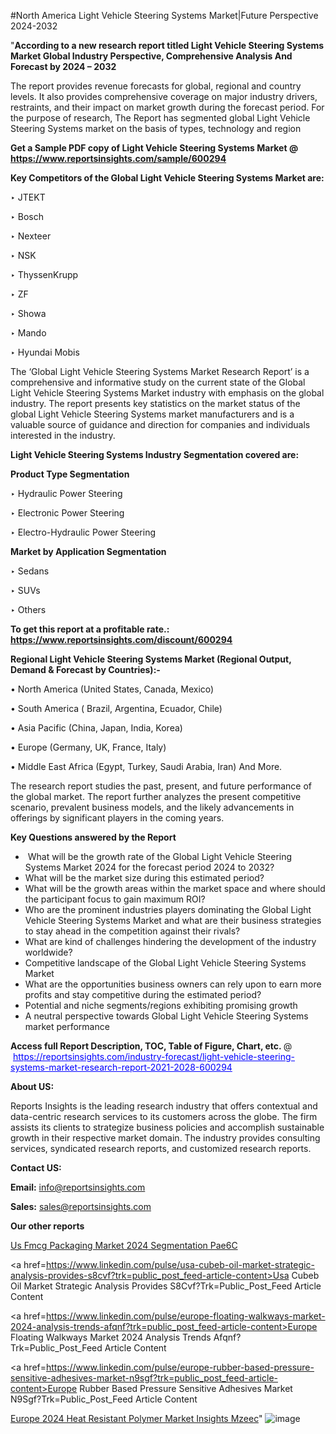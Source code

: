 #North America Light Vehicle Steering Systems Market|Future Perspective 2024-2032

"<strong>According to a new research report titled Light Vehicle Steering Systems Market Global Industry Perspective, Comprehensive Analysis And Forecast by 2024 – 2032</strong>

The report provides revenue forecasts for global, regional and country levels. It also provides comprehensive coverage on major industry drivers, restraints, and their impact on market growth during the forecast period. For the purpose of research, The Report has segmented global Light Vehicle Steering Systems market on the basis of types, technology and region

<strong>Get a Sample PDF copy of Light Vehicle Steering Systems Market </strong><strong>@<a href=https://www.reportsinsights.com/sample/600294 style=color:#0000ff;> https://www.reportsinsights.com/sample/600294</a></strong></font>

<strong>Key Competitors of the Global Light Vehicle Steering Systems Market are:</strong>

‣ JTEKT

‣ Bosch

‣ Nexteer

‣ NSK

‣ ThyssenKrupp

‣ ZF

‣ Showa

‣ Mando

‣ Hyundai Mobis

The ‘Global Light Vehicle Steering Systems Market Research Report’ is a comprehensive and informative study on the current state of the Global Light Vehicle Steering Systems Market industry with emphasis on the global industry. The report presents key statistics on the market status of the global Light Vehicle Steering Systems market manufacturers and is a valuable source of guidance and direction for companies and individuals interested in the industry.

<strong>Light Vehicle Steering Systems Industry Segmentation covered are:</strong>

<strong>Product Type Segmentation</strong>

‣ Hydraulic Power Steering

‣ Electronic Power Steering

‣ Electro-Hydraulic Power Steering

<strong>Market by Application Segmentation</strong>

‣ Sedans

‣ SUVs

‣ Others

<strong>To get this report at a profitable rate.: <a href=https://www.reportsinsights.com/discount/600294 style=color:#0000ff;>https://www.reportsinsights.com/discount/600294</a></strong></font>

<strong>Regional Light Vehicle Steering Systems Market (Regional Output, Demand &amp; Forecast by Countries):-</strong>

• North America (United States, Canada, Mexico)

• South America ( Brazil, Argentina, Ecuador, Chile)

• Asia Pacific (China, Japan, India, Korea)

• Europe (Germany, UK, France, Italy)

• Middle East Africa (Egypt, Turkey, Saudi Arabia, Iran) And More.

The research report studies the past, present, and future performance of the global market. The report further analyzes the present competitive scenario, prevalent business models, and the likely advancements in offerings by significant players in the coming years.

<strong>Key Questions answered by the Report</strong>
<ul>
  <li> What will be the growth rate of the Global Light Vehicle Steering Systems Market 2024 for the forecast period 2024 to 2032?</li>
  <li>What will be the market size during this estimated period?</li>
  <li>What will be the growth areas within the market space and where should the participant focus to gain maximum ROI?</li>
  <li>Who are the prominent industries players dominating the Global Light Vehicle Steering Systems Market and what are their business strategies to stay ahead in the competition against their rivals?</li>
  <li>What are kind of challenges hindering the development of the industry worldwide?</li>
  <li>Competitive landscape of the Global Light Vehicle Steering Systems Market</li>
  <li>What are the opportunities business owners can rely upon to earn more profits and stay competitive during the estimated period?</li>
  <li>Potential and niche segments/regions exhibiting promising growth</li>
  <li>A neutral perspective towards Global Light Vehicle Steering Systems market performance</li>
</ul>
<strong>Access full Report Description, TOC, Table of Figure, Chart, etc. </strong>@  <a href=https://reportsinsights.com/industry-forecast/light-vehicle-steering-systems-market-research-report-2021-2028-600294 style=color:#0000ff;>https://reportsinsights.com/industry-forecast/light-vehicle-steering-systems-market-research-report-2021-2028-600294</a></font>

<strong><strong>About US</strong>:</strong>

Reports Insights is the leading research industry that offers contextual and data-centric research services to its customers across the globe. The firm assists its clients to strategize business policies and accomplish sustainable growth in their respective market domain. The industry provides consulting services, syndicated research reports, and customized research reports.

<strong>Contact US:</strong>

<p class=""""><b>Email:</b> <a href=mailto:info@reportsinsights.com>info@reportsinsights.com</a></p>
<p class=""""><b>Sales:</b> <a href=mailto:sales@reportsinsights.com>sales@reportsinsights.com</a></p>

<strong>Our other reports</strong>

<a href=https://www.linkedin.com/pulse/us-fmcg-packaging-market-2024-segmentation-pae6c/>Us Fmcg Packaging Market 2024 Segmentation Pae6C</a>

<a href=https://www.linkedin.com/pulse/usa-cubeb-oil-market-strategic-analysis-provides-s8cvf?trk=public_post_feed-article-content>Usa Cubeb Oil Market Strategic Analysis Provides S8Cvf?Trk=Public_Post_Feed Article Content</a>

<a href=https://www.linkedin.com/pulse/europe-floating-walkways-market-2024-analysis-trends-afqnf?trk=public_post_feed-article-content>Europe Floating Walkways Market 2024 Analysis Trends Afqnf?Trk=Public_Post_Feed Article Content</a>

<a href=https://www.linkedin.com/pulse/europe-rubber-based-pressure-sensitive-adhesives-market-n9sgf?trk=public_post_feed-article-content>Europe Rubber Based Pressure Sensitive Adhesives Market N9Sgf?Trk=Public_Post_Feed Article Content</a>

<a href=https://www.linkedin.com/pulse/europe-2024-heat-resistant-polymer-market-insights-mzeec/>Europe 2024 Heat Resistant Polymer Market Insights Mzeec</a>"
![image](https://github.com/ahaan12367/RIMarket24/assets/158471582/fbfc4914-e6f4-481d-bf90-9dbe415b09ae)

